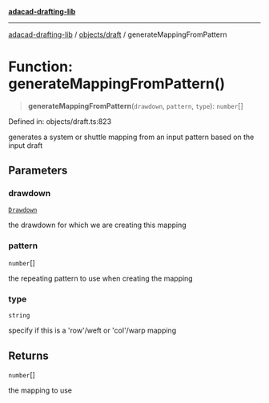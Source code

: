 [**adacad-drafting-lib**](../../../README.md)

***

[adacad-drafting-lib](../../../modules.md) / [objects/draft](../README.md) / generateMappingFromPattern

# Function: generateMappingFromPattern()

> **generateMappingFromPattern**(`drawdown`, `pattern`, `type`): `number`[]

Defined in: objects/draft.ts:823

generates a system or shuttle mapping from an input pattern based on the input draft

## Parameters

### drawdown

[`Drawdown`](../../datatypes/type-aliases/Drawdown.md)

the drawdown for which we are creating this mapping

### pattern

`number`[]

the repeating pattern to use when creating the mapping

### type

`string`

specify if this is a 'row'/weft or 'col'/warp mapping

## Returns

`number`[]

the mapping to use
